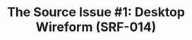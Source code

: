 ---
ee_id: '4111'
site: '1'
type: '2'
url: 2013-117-the-source-desktop-wireform
title: 'The Source Issue #1: Desktop Wireform (SRF-014)'
year: '2013'
display_year: '2013'
medium: Zine
dims: 11 x 8.5
pitch: Source code for “Desktop Wireform” sculpture printed on archival inks and paper,
  footnoted with artist txt, writing, poetry, whatevz, etc, etc, etc,,,,,,,
ps:
live_url:
related: |-
  [109] [2011-102-hello-world] 2011-102 Hello World
  [111] [2011-103-hello-world] 2011-103 Hello World
  [117] [2011-099-hello-world] 2011-099 Hello World
  [149] [2010-081-hello-world] 2010-081 Hello World
youtube:
related_code: https://github.com/coryarcangel/Desktop-Wireform
imgs: the-source-desktop-wireform-2013-117-detail-01-ih.jpg
subheading:
download: the-source-desktop-wireform-2013-117-digital-master-ih.pdf
add_credit:
add_credits:
commission: Creative Capital
layout: things-i-made
---